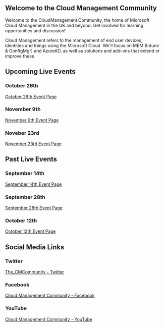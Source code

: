 ## Welcome to the Cloud Management Community

Welcome to the CloudManagement.Community, the home of Microsoft Cloud Management in the UK and beyond. Get involved for learning opportunities and discussion!

Cloud Management refers to the management of end user devices, identities and things using the Microsoft Cloud. We'll focus on MEM (Intune & ConfigMgr) and AzureAD, as well as solutions and add-ons that extend or improve these.

## Upcoming Live Events

### October 26th
[October 26th Event Page](October26th.md)

### November 9th
[November 9th Event Page](November9th.md)

### Noveber 23rd
[November 23rd Event Page](November23rd.md)

## Past Live Events

### September 14th
[September 14th Event Page](September14th.md)


### September 28th
[September 28th Event Page](September28th.md)

### October 12th
[October 12th Event Page](October12th.md)




## Social Media Links

### Twitter
[The_CMCommunity - Twitter](https://twitter.com/the_cmcommunity)

### Facebook
[Cloud Management Community - Facebook](https://www.facebook.com/groups/cloudmc/)

### YouTube
[Cloud Management Community - YouTube](https://www.youtube.com/c/cloudmanagementcommunity)
